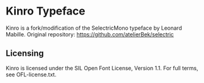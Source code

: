 # Kinro Typeface  

Kinro is a fork/modification of the SelectricMono typeface by Leonard Mabille.
Original repository: https://github.com/atelierBek/selectric

## Licensing  
Kinro is licensed under the SIL Open Font License, Version 1.1. For full terms, see OFL-license.txt.

